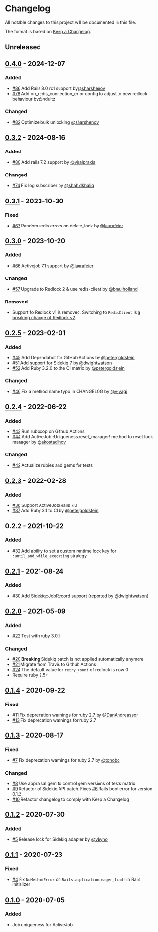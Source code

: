 # Changelog
All notable changes to this project will be documented in this file.

The format is based on [Keep a Changelog](https://keepachangelog.com/en/1.0.0/).

## [Unreleased](https://github.com/veeqo/activejob-uniqueness/compare/v0.4.0...HEAD)


## [0.4.0](https://github.com/veeqo/activejob-uniqueness/compare/v0.3.2...v0.4.0) - 2024-12-07

### Added

- [#86](https://github.com/veeqo/activejob-uniqueness/pull/86) Add Rails 8.0 rc1 support by[@sharshenov](https://github.com/sharshenov)
- [#78](https://github.com/veeqo/activejob-uniqueness/pull/78) Add on_redis_connection_error config to adjust to new redlock behaviour by[@nduitz](https://github.com/nduitz)

### Changed
- [#82](https://github.com/veeqo/activejob-uniqueness/pull/82) Optimize bulk unlocking [@sharshenov](https://github.com/sharshenov)

## [0.3.2](https://github.com/veeqo/activejob-uniqueness/compare/v0.3.1...v0.3.2) - 2024-08-16

### Added
- [#80](https://github.com/veeqo/activejob-uniqueness/pull/80) Add rails 7.2 support by [@viralpraxis](https://github.com/viralpraxis)

### Changed
- [#74](https://github.com/veeqo/activejob-uniqueness/pull/74) Fix log subscriber by [@shahidkhaliq](https://github.com/shahidkhaliq)

## [0.3.1](https://github.com/veeqo/activejob-uniqueness/compare/v0.3.0...v0.3.1) - 2023-10-30

### Fixed

- [#67](https://github.com/veeqo/activejob-uniqueness/pull/67) Random redis errors on delete_lock by [@laurafeier](https://github.com/laurafeier)

## [0.3.0](https://github.com/veeqo/activejob-uniqueness/compare/v0.2.5...v0.3.0) - 2023-10-20

### Added
- [#66](https://github.com/veeqo/activejob-uniqueness/pull/66) Activejob 7.1 support by [@laurafeier](https://github.com/laurafeier)

### Changed
- [#57](https://github.com/veeqo/activejob-uniqueness/pull/57) Upgrade to Redlock 2 & use redis-client by [@bmulholland](https://github.com/bmulholland)

### Removed
- Support fo Redlock v1 is removed. Switching to `RedisClient` is [a breaking change of Redlock v2](https://github.com/leandromoreira/redlock-rb/blob/main/CHANGELOG.md#200---2023-02-09).

## [0.2.5](https://github.com/veeqo/activejob-uniqueness/compare/v0.2.4...v0.2.5) - 2023-02-01

### Added
- [#45](https://github.com/veeqo/activejob-uniqueness/pull/45) Add Dependabot for GitHub Actions by [@petergoldstein](https://github.com/petergoldstein)
- [#51](https://github.com/veeqo/activejob-uniqueness/pull/51) Add support for Sidekiq 7 by [@dwightwatson](https://github.com/dwightwatson)
- [#52](https://github.com/veeqo/activejob-uniqueness/pull/52) Add Ruby 3.2.0 to the CI matrix by [@petergoldstein](https://github.com/petergoldstein)

### Changed
- [#46](https://github.com/veeqo/activejob-uniqueness/pull/46) Fix a method name typo in CHANGELOG by [@y-yagi](https://github.com/y-yagi)

## [0.2.4](https://github.com/veeqo/activejob-uniqueness/compare/v0.2.3...v0.2.4) - 2022-06-22

### Added
- [#43](https://github.com/veeqo/activejob-uniqueness/pull/43) Run rubocop on Github Actions
- [#44](https://github.com/veeqo/activejob-uniqueness/pull/44) Add ActiveJob::Uniqueness.reset_manager! method to reset lock manager by [@akostadinov](https://github.com/akostadinov)

### Changed
- [#42](https://github.com/veeqo/activejob-uniqueness/pull/42) Actualize rubies and gems for tests

## [0.2.3](https://github.com/veeqo/activejob-uniqueness/compare/v0.2.2...v0.2.3) - 2022-02-28

### Added
- [#36](https://github.com/veeqo/activejob-uniqueness/pull/36) Support ActiveJob/Rails 7.0
- [#37](https://github.com/veeqo/activejob-uniqueness/pull/37) Add Ruby 3.1 to CI by [@petergoldstein](https://github.com/petergoldstein)

## [0.2.2](https://github.com/veeqo/activejob-uniqueness/compare/v0.2.1...v0.2.2) - 2021-10-22

### Added
- [#32](https://github.com/veeqo/activejob-uniqueness/pull/32) Add ability to set a custom runtime lock key for `:until_and_while_executing` strategy

## [0.2.1](https://github.com/veeqo/activejob-uniqueness/compare/v0.2.0...v0.2.1) - 2021-08-24

### Added
- [#30](https://github.com/veeqo/activejob-uniqueness/pull/30) Add Sidekiq::JobRecord support (reported by [@dwightwatson](https://github.com/dwightwatson))

## [0.2.0](https://github.com/veeqo/activejob-uniqueness/compare/v0.1.4...v0.2.0) - 2021-05-09

### Added
- [#22](https://github.com/veeqo/activejob-uniqueness/pull/22) Test with ruby 3.0.1

### Changed
- [#20](https://github.com/veeqo/activejob-uniqueness/pull/20) **Breaking** Sidekiq patch is not applied automatically anymore
- [#21](https://github.com/veeqo/activejob-uniqueness/pull/21) Migrate from Travis to Github Actions
- [#24](https://github.com/veeqo/activejob-uniqueness/pull/24) The default value for `retry_count` of redlock is now 0
- Require ruby 2.5+

## [0.1.4](https://github.com/veeqo/activejob-uniqueness/compare/v0.1.3...v0.1.4) - 2020-09-22

### Fixed
- [#11](https://github.com/veeqo/activejob-uniqueness/pull/11) Fix deprecation warnings for ruby 2.7 by [@DanAndreasson](https://github.com/DanAndreasson)
- [#13](https://github.com/veeqo/activejob-uniqueness/pull/13) Fix deprecation warnings for ruby 2.7

## [0.1.3](https://github.com/veeqo/activejob-uniqueness/compare/v0.1.2...v0.1.3) - 2020-08-17

### Fixed
- [#7](https://github.com/veeqo/activejob-uniqueness/pull/7) Fix deprecation warnings for ruby 2.7 by [@tonobo](https://github.com/tonobo)

### Changed
- [#8](https://github.com/veeqo/activejob-uniqueness/pull/8) Use appraisal gem to control gem versions of tests matrix
- [#9](https://github.com/veeqo/activejob-uniqueness/pull/9) Refactor of Sidekiq API patch. Fixes [#6](https://github.com/veeqo/activejob-uniqueness/issues/6) Rails boot error for version 0.1.2
- [#10](https://github.com/veeqo/activejob-uniqueness/pull/10) Refactor changelog to comply with Keep a Changelog

## [0.1.2](https://github.com/veeqo/activejob-uniqueness/compare/v0.1.1...v0.1.2) - 2020-07-30

### Added
-  [#5](https://github.com/veeqo/activejob-uniqueness/pull/5) Release lock for Sidekiq adapter by [@vbyno](https://github.com/vbyno)

## [0.1.1](https://github.com/veeqo/activejob-uniqueness/compare/v0.1.0...v0.1.1) - 2020-07-23

### Fixed
- [#4](https://github.com/veeqo/activejob-uniqueness/pull/4) Fix `NoMethodError` on `Rails.application.eager_load!` in Rails initializer

## [0.1.0](https://github.com/veeqo/activejob-uniqueness/releases/tag/v0.1.0) - 2020-07-05

### Added
- Job uniqueness for ActiveJob
